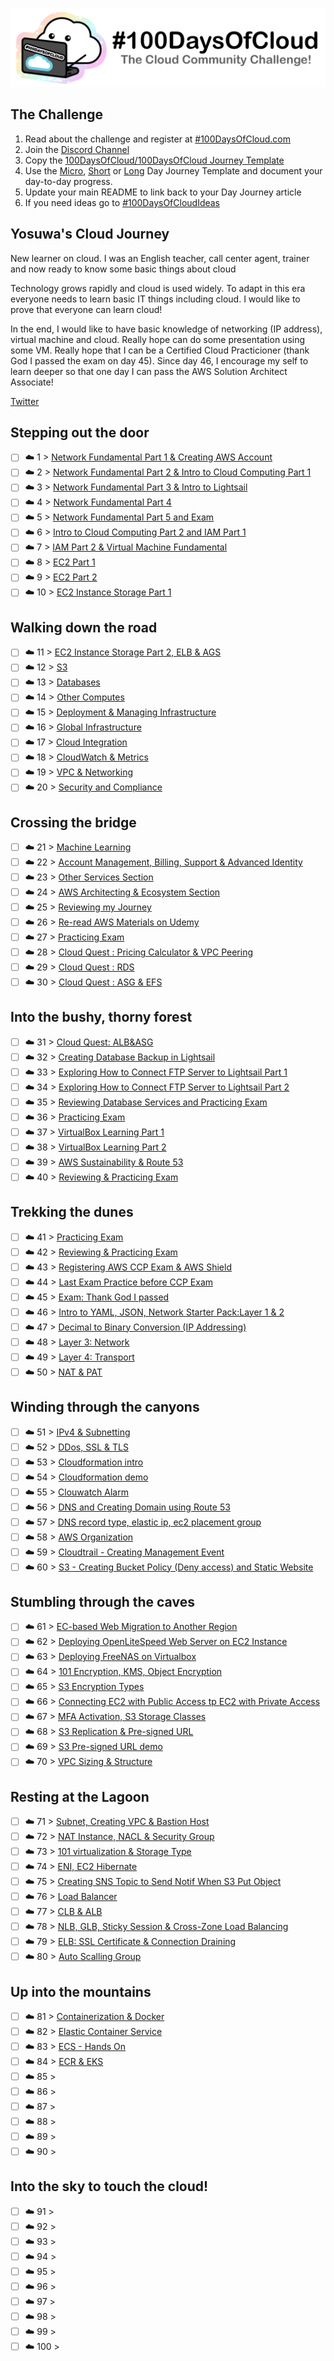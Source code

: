 <p align="center">
  <img src="banner.png">
</p>

## The Challenge
1. Read about the challenge and register at [#100DaysOfCloud.com](https://100DaysOfCloud.com)
2. Join the [Discord Channel](https://discord.gg/c6Db8nY)
3. Copy the [100DaysOfCloud/100DaysOfCloud Journey Template](https://github.com/100DaysOfCloud/100DaysOfCloud/generate)
4. Use the [Micro](Templates/000-DAY-ARTICLE-MICRO-TEMPLATE.md), [Short](Templates/001-DAY-ARTICLE-SHORT-TEMPLATE.md) or [Long](Templates/002-DAY-ARTICLE-LONG-TEMPLATE.md) Day Journey Template and document your day-to-day progress.
5. Update your main README to link back to your Day Journey article
4. If you need ideas go to [#100DaysOfCloudIdeas](https://github.com/100DaysOfCloud/100DaysOfCloudIdeas)


## Yosuwa's Cloud Journey

New learner on cloud. I was an English teacher, call center agent, trainer and now ready to know some basic things about cloud 

Technology grows rapidly and cloud is used widely. To adapt in this era everyone needs to learn basic IT things including cloud. I would like to prove that everyone can learn cloud!

In the end, I would like to have basic knowledge of networking (IP address), virtual machine and cloud. Really hope can do some presentation using some VM. Really hope that I can be a Certified Cloud Practicioner (thank God I passed the exam on day 45). Since day 46, I encourage my self to learn deeper so that one day I can pass the AWS Solution Architect Associate!

[Twitter](https://twitter.com/JoeSeven08)

## Stepping out the door

- [ ] ☁️ 1 > [Network Fundamental Part 1 & Creating AWS Account](Journey/001/Readme.md)
- [ ] ☁️ 2 > [Network Fundamental Part 2 & Intro to Cloud Computing Part 1 ](Journey/002/Readme.md)
- [ ] ☁️ 3 > [Network Fundamental Part 3 & Intro to Lightsail](Journey/003/Readme.md)
- [ ] ☁️ 4 > [Network Fundamental Part 4](Journey/004/Readme.md)
- [ ] ☁️ 5 > [Network Fundamental Part 5 and Exam](Journey/005/Readme.md)
- [ ] ☁️ 6 > [Intro to Cloud Computing Part 2 and IAM Part 1](Journey/006/Readme.md)
- [ ] ☁️ 7 > [IAM  Part 2 & Virtual Machine Fundamental](Journey/007/Readme.md)
- [ ] ☁️ 8 > [EC2 Part 1](Journey/008/Readme.md)
- [ ] ☁️ 9 > [EC2 Part 2](Journey/009/Readme.md)
- [ ] ☁️ 10 > [EC2 Instance Storage Part 1](Journey/010/Readme.md)

## Walking down the road

- [ ] ☁️ 11 > [EC2 Instance Storage Part 2, ELB & AGS](Journey/011/Readme.md)
- [ ] ☁️ 12 > [S3](Journey/012/Readme.md)
- [ ] ☁️ 13 > [Databases](Journey/013/Readme.md)
- [ ] ☁️ 14 > [Other Computes](Journey/014/Readme.md)
- [ ] ☁️ 15 > [Deployment & Managing Infrastructure](Journey/015/Readme.md)
- [ ] ☁️ 16 > [Global Infrastructure](Journey/016/Readme.md)
- [ ] ☁️ 17 > [Cloud Integration](Journey/017/Readme.md)
- [ ] ☁️ 18 > [CloudWatch & Metrics](Journey/018/Readme.md)
- [ ] ☁️ 19 > [VPC & Networking](Journey/019/Readme.md)
- [ ] ☁️ 20 > [Security and Compliance](Journey/020/Readme.md)

## Crossing the bridge

- [ ] ☁️ 21 > [Machine Learning](Journey/021/Readme.md)
- [ ] ☁️ 22 > [Account Management, Billing, Support & Advanced Identity](Journey/022/Readme.md)
- [ ] ☁️ 23 > [Other Services Section](Journey/023/Readme.md)
- [ ] ☁️ 24 > [AWS Architecting & Ecosystem Section](Journey/024/Readme.md)
- [ ] ☁️ 25 > [Reviewing my Journey](Journey/025/Readme.md)
- [ ] ☁️ 26 > [Re-read AWS Materials on Udemy](Journey/026/Readme.md)
- [ ] ☁️ 27 > [Practicing Exam](Journey/027/Readme.md)
- [ ] ☁️ 28 > [Cloud Quest : Pricing Calculator & VPC Peering](Journey/028/Readme.md)
- [ ] ☁️ 29 > [Cloud Quest : RDS](Journey/029/Readme.md)
- [ ] ☁️ 30 > [Cloud Quest : ASG & EFS](Journey/030/Readme.md)

## Into the bushy, thorny forest

- [ ] ☁️ 31 > [Cloud Quest: ALB&ASG](Journey/031/Readme.md)
- [ ] ☁️ 32 > [Creating Database Backup in Lightsail](Journey/032/Readme.md)
- [ ] ☁️ 33 > [Exploring How to Connect FTP Server to Lightsail Part 1](Journey/033/Readme.md)
- [ ] ☁️ 34 > [Exploring How to Connect FTP Server to Lightsail Part 2](Journey/034/Readme.md)
- [ ] ☁️ 35 > [Reviewing Database Services and Practicing Exam](Journey/035/Readme.md)
- [ ] ☁️ 36 > [Practicing Exam](Journey/036/Readme.md)
- [ ] ☁️ 37 > [VirtualBox Learning Part 1](Journey/037/Readme.md)
- [ ] ☁️ 38 > [VirtualBox Learning Part 2](Journey/038/Readme.md)
- [ ] ☁️ 39 > [AWS Sustainability & Route 53](Journey/039/Readme.md)
- [ ] ☁️ 40 > [Reviewing & Practicing Exam](Journey/040/Readme.md)

## Trekking the dunes

- [ ] ☁️ 41 > [Practicing Exam](Journey/041/Readme.md)
- [ ] ☁️ 42 > [Reviewing & Practicing Exam](Journey/042/Readme.md)
- [ ] ☁️ 43 > [Registering AWS CCP Exam & AWS Shield](Journey/043/Readme.md)
- [ ] ☁️ 44 > [Last Exam Practice before CCP Exam](Journey/044/Readme.md)
- [ ] ☁️ 45 > [Exam: Thank God I passed](Journey/045/Readme.md)
- [ ] ☁️ 46 > [Intro to YAML, JSON, Network Starter Pack:Layer 1 & 2](Journey/046/Readme.md)
- [ ] ☁️ 47 > [Decimal to Binary Conversion (IP Addressing)](Journey/047/Readme.md)
- [ ] ☁️ 48 > [Layer 3: Network ](Journey/048/Readme.md)
- [ ] ☁️ 49 > [Layer 4: Transport](Journey/049/Readme.md)
- [ ] ☁️ 50 > [NAT & PAT](Journey/050/Readme.md)

## Winding through the canyons

- [ ] ☁️ 51 > [IPv4 & Subnetting](Journey/051/Readme.md)
- [ ] ☁️ 52 > [DDos, SSL & TLS](Journey/052/Readme.md)
- [ ] ☁️ 53 > [Cloudformation intro](Journey/053/Readme.md)
- [ ] ☁️ 54 > [Cloudformation demo](Journey/054/Readme.md)
- [ ] ☁️ 55 > [Clouwatch Alarm](Journey/055/Readme.md)
- [ ] ☁️ 56 > [DNS and Creating Domain using Route 53](Journey/056/Readme.md)
- [ ] ☁️ 57 > [DNS record type, elastic ip, ec2 placement group](Journey/057/Readme.md)
- [ ] ☁️ 58 > [AWS Organization](Journey/058/Readme.md)
- [ ] ☁️ 59 > [Cloudtrail - Creating Management Event](Journey/059/Readme.md)
- [ ] ☁️ 60 > [S3 - Creating Bucket Policy (Deny access) and Static Website](Journey/060/Readme.md)

## Stumbling through the caves

- [ ] ☁️ 61 > [EC-based Web Migration to Another Region](Journey/061/Readme.md)
- [ ] ☁️ 62 > [Deploying OpenLiteSpeed Web Server on EC2 Instance](Journey/062/Readme.md)
- [ ] ☁️ 63 > [Deploying FreeNAS on Virtualbox](Journey/063/Readme.md)
- [ ] ☁️ 64 > [101 Encryption, KMS, Object Encryption](Journey/064/Readme.md)
- [ ] ☁️ 65 > [S3 Encryption Types](Journey/065/Readme.md)
- [ ] ☁️ 66 > [Connecting EC2 with Public Access tp EC2 with Private Access](Journey/066/Readme.md)
- [ ] ☁️ 67 > [MFA Activation, S3 Storage Classes](Journey/067/Readme.md)
- [ ] ☁️ 68 > [S3 Replication & Pre-signed URL](Journey/068/Readme.md)
- [ ] ☁️ 69 > [S3 Pre-signed URL demo](Journey/069/Readme.md)
- [ ] ☁️ 70 > [VPC Sizing & Structure](Journey/070/Readme.md)

## Resting at the Lagoon

- [ ] ☁️ 71 > [Subnet, Creating VPC & Bastion Host](Journey/071/Readme.md)
- [ ] ☁️ 72 > [NAT Instance, NACL & Security Group](Journey/072/Readme.md)
- [ ] ☁️ 73 > [101 virtualization & Storage Type](Journey/073/Readme.md)
- [ ] ☁️ 74 > [ENI, EC2 Hibernate](Journey/074/Readme.md)
- [ ] ☁️ 75 > [Creating SNS Topic to Send Notif When S3 Put Object](Journey/075/Readme.md)
- [ ] ☁️ 76 > [Load Balancer](Journey/076/Readme.md)
- [ ] ☁️ 77 > [CLB & ALB](Journey/077/Readme.md)
- [ ] ☁️ 78 > [NLB, GLB, Sticky Session & Cross-Zone Load Balancing](Journey/078/Readme.md)
- [ ] ☁️ 79 > [ELB: SSL Certificate & Connection Draining](Journey/079/Readme.md)
- [ ] ☁️ 80 > [Auto Scalling Group](Journey/080/Readme.md)

## Up into the mountains

- [ ] ☁️ 81 > [Containerization & Docker](Journey/081/Readme.md)
- [ ] ☁️ 82 > [Elastic Container Service](Journey/082/Readme.md)
- [ ] ☁️ 83 > [ECS - Hands On](Journey/083/Readme.md)
- [ ] ☁️ 84 > [ECR & EKS](Journey/084/Readme.md)
- [ ] ☁️ 85 > [](Journey/085/Readme.md)
- [ ] ☁️ 86 > [](Journey/086/Readme.md)
- [ ] ☁️ 87 > [](Journey/087/Readme.md)
- [ ] ☁️ 88 > [](Journey/088/Readme.md)
- [ ] ☁️ 89 > [](Journey/089/Readme.md)
- [ ] ☁️ 90 > [](Journey/090/Readme.md)

## Into the sky to touch the cloud!

- [ ] ☁️ 91 > [](Journey/091/Readme.md)
- [ ] ☁️ 92 > [](Journey/092/Readme.md)
- [ ] ☁️ 93 > [](Journey/093/Readme.md)
- [ ] ☁️ 94 > [](Journey/094/Readme.md)
- [ ] ☁️ 95 > [](Journey/095/Readme.md)
- [ ] ☁️ 96 > [](Journey/096/Readme.md)
- [ ] ☁️ 97 > [](Journey/097/Readme.md)
- [ ] ☁️ 98 > [](Journey/098/Readme.md)
- [ ] ☁️ 99 > [](Journey/099/Readme.md)
- [ ] ☁️ 100 > [](Journey/100/Readme.md)
